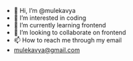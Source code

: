 - 👋 Hi, I’m @mulekavya
- 👀 I’m interested in coding
- 🌱 I’m currently learning frontend
- 💞️ I’m looking to collaborate on frontend
- 📫 How to reach me through my email
- mulekavya@gmail.com

<!---
mulekavya/mulekavya is a ✨ special ✨ repository because its `README.md` (this file) appears on your GitHub profile.
You can click the Preview link to take a look at your changes.
--->

